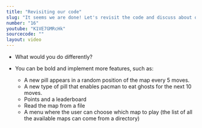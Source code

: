 ```yaml
---
title: "Revisiting our code"
slug: "It seems we are done! Let's revisit the code and discuss about our main coding decisions one more time"
number: "16"
youtube: "K1VE7GMRcHk"
sourcecode: ""
layout: video
---
```


* What would you do differently?

* You can be bold and implement more features, such as:
	* A new pill appears in a random position of the map every 5 moves.
	* A new type of pill that enables pacman to eat ghosts for the next 10 moves.
	* Points and a leaderboard
	* Read the map from a file
	* A menu where the user can choose which map to play (the list of all the available maps can come from a directory)
